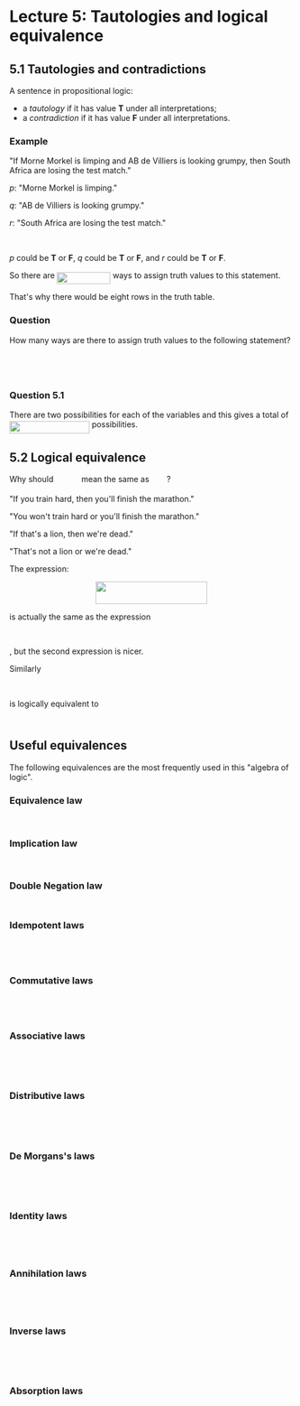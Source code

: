 # Lecture 5: Tautologies and logical equivalence

## 5.1 Tautologies and contradictions

A sentence in propositional logic:

* a _tautology_ if it has value **T** under all interpretations;
* a _contradiction_ if it has value **F** under all interpretations.

### Example

"If Morne Morkel is limping and AB de Villiers is looking grumpy, then South
Africa are losing the test match."

_p_: "Morne Morkel is limping."

_q_: "AB de Villiers is looking grumpy."

_r_: "South Africa are losing the test match."

<p align="center"><img src="https://rawgit.com/dylanpinn/MAT1830/master//lectures/tex/58ea668c2e08d2ed57b3689fa87b83a2.svg?invert_in_darkmode" align=middle width=80.69226pt height=16.438356pt/></p>

_p_ could be **T** or **F**, _q_ could be **T** or **F**, and _r_ could be **T**
or **F**.

So there are <img src="https://rawgit.com/dylanpinn/MAT1830/master//lectures/tex/3250fc6b3ffe5a19821621be77cb8325.svg?invert_in_darkmode" align=middle width=94.97697000000001pt height=21.18732pt/> ways to assign truth values to this
statement.

That's why there would be eight rows in the truth table.

### Question

How many ways are there to assign truth values to the following statement?

<p align="center"><img src="https://rawgit.com/dylanpinn/MAT1830/master//lectures/tex/71a519ce7e771f681cfa583137b773a7.svg?invert_in_darkmode" align=middle width=323.21355pt height=16.438356pt/></p>

<p align="center"><img src="https://rawgit.com/dylanpinn/MAT1830/master//lectures/tex/38fb1a02f4196214db6430a00e492f5d.svg?invert_in_darkmode" align=middle width=159.81685499999998pt height=11.9634735pt/></p>

### Question 5.1

There are two possibilities for each of the variables and this gives a total of <img src="https://rawgit.com/dylanpinn/MAT1830/master//lectures/tex/dad699c3115a5a0d58164c0f910a56e9.svg?invert_in_darkmode" align=middle width=142.372065pt height=21.839399999999983pt/> possibilities.

## 5.2 Logical equivalence

Why should <img src="https://rawgit.com/dylanpinn/MAT1830/master//lectures/tex/2857c19c3ea1f88d3e6309be566b7046.svg?invert_in_darkmode" align=middle width=41.769420000000004pt height=14.155350000000013pt/> mean the same as <img src="https://rawgit.com/dylanpinn/MAT1830/master//lectures/tex/346c404d6b9937eed5e0180470ae431b.svg?invert_in_darkmode" align=middle width=27.157680000000003pt height=14.155350000000013pt/>?

"If you train hard, then you'll finish the marathon."

"You won't train hard or you'll finish the marathon."

"If that's a lion, then we're dead."

"That's not a lion or we're dead."

The expression:

<p align="center"><img src="https://rawgit.com/dylanpinn/MAT1830/master//lectures/tex/05e948bc1ee6b5ba467f4558ed78077f.svg?invert_in_darkmode" align=middle width=198.15675pt height=39.8871pt/></p>

is actually the same as the expression <p align="center"><img src="https://rawgit.com/dylanpinn/MAT1830/master//lectures/tex/911121f44fb86cab5f5ba8e45e25a5d7.svg?invert_in_darkmode" align=middle width=120.662025pt height=16.438356pt/></p>, but
the second expression is nicer.

Similarly <p align="center"><img src="https://rawgit.com/dylanpinn/MAT1830/master//lectures/tex/af57f530016787cb4467a16356be6578.svg?invert_in_darkmode" align=middle width=259.60605pt height=16.438356pt/></p>
is logically equivalent to <p align="center"><img src="https://rawgit.com/dylanpinn/MAT1830/master//lectures/tex/cf9ba349ce9223c81132dd7536d119dc.svg?invert_in_darkmode" align=middle width=18.887055pt height=10.2739725pt/></p>

## Useful equivalences

The following equivalences are the most frequently used in this "algebra of
logic".

### Equivalence law

<p align="center"><img src="https://rawgit.com/dylanpinn/MAT1830/master//lectures/tex/aeb6975cde084274d82842a4e5f691a5.svg?invert_in_darkmode" align=middle width=191.06175pt height=16.438356pt/></p>

### Implication law

<p align="center"><img src="https://rawgit.com/dylanpinn/MAT1830/master//lectures/tex/a1479b48ea1f45f94733d62b0264cff3.svg?invert_in_darkmode" align=middle width=121.894575pt height=16.438356pt/></p>

### Double Negation law

<p align="center"><img src="https://rawgit.com/dylanpinn/MAT1830/master//lectures/tex/24ab40837e08e2315e0d9504feabe51f.svg?invert_in_darkmode" align=middle width=60.376635pt height=10.819611pt/></p>

### Idempotent laws

<p align="center"><img src="https://rawgit.com/dylanpinn/MAT1830/master//lectures/tex/6933bd24f2c4992891eb5b1f7f2b570c.svg?invert_in_darkmode" align=middle width=64.993995pt height=12.3288pt/></p>
<p align="center"><img src="https://rawgit.com/dylanpinn/MAT1830/master//lectures/tex/acb2ef2a0b4f306a6d95ac0f6252d2d5.svg?invert_in_darkmode" align=middle width=64.993995pt height=12.3288pt/></p>

### Commutative laws

<p align="center"><img src="https://rawgit.com/dylanpinn/MAT1830/master//lectures/tex/c6a162e8f636a5b2ef434fe810a1699c.svg?invert_in_darkmode" align=middle width=90.84438pt height=12.3288pt/></p>
<p align="center"><img src="https://rawgit.com/dylanpinn/MAT1830/master//lectures/tex/09b400121795ba111198d4b90bee5a66.svg?invert_in_darkmode" align=middle width=90.84438pt height=12.3288pt/></p>

### Associative laws

<p align="center"><img src="https://rawgit.com/dylanpinn/MAT1830/master//lectures/tex/c5870688cb178c7552f0739380964b76.svg?invert_in_darkmode" align=middle width=168.69105pt height=16.438356pt/></p>
<p align="center"><img src="https://rawgit.com/dylanpinn/MAT1830/master//lectures/tex/e76068caf6d67b264c70b0cea3bea6eb.svg?invert_in_darkmode" align=middle width=168.69105pt height=16.438356pt/></p>

### Distributive laws

<p align="center"><img src="https://rawgit.com/dylanpinn/MAT1830/master//lectures/tex/730f71b85090502d898026ba393cb0ad.svg?invert_in_darkmode" align=middle width=208.01054999999997pt height=16.438356pt/></p>
<p align="center"><img src="https://rawgit.com/dylanpinn/MAT1830/master//lectures/tex/4af3447d8ef158142b0a3f15dca2b7a8.svg?invert_in_darkmode" align=middle width=208.01054999999997pt height=16.438356pt/></p>

### De Morgans's laws

<p align="center"><img src="https://rawgit.com/dylanpinn/MAT1830/master//lectures/tex/763744e054b67e0fd90e25a8cfa97c76.svg?invert_in_darkmode" align=middle width=162.07752pt height=16.438356pt/></p>
<p align="center"><img src="https://rawgit.com/dylanpinn/MAT1830/master//lectures/tex/3319787d90b2e4ae4fe9a47769157225.svg?invert_in_darkmode" align=middle width=162.07752pt height=16.438356pt/></p>

### Identity laws

<p align="center"><img src="https://rawgit.com/dylanpinn/MAT1830/master//lectures/tex/e679b1dd1caa4250242d6bc426b19305.svg?invert_in_darkmode" align=middle width=68.612775pt height=14.429217pt/></p>
<p align="center"><img src="https://rawgit.com/dylanpinn/MAT1830/master//lectures/tex/8bf1e29289492e541a9ff46d5b5ebc98.svg?invert_in_darkmode" align=middle width=69.577365pt height=14.429217pt/></p>

### Annihilation laws

<p align="center"><img src="https://rawgit.com/dylanpinn/MAT1830/master//lectures/tex/8b281df2ff37c059451dc4951b7869fb.svg?invert_in_darkmode" align=middle width=74.160735pt height=14.429217pt/></p>
<p align="center"><img src="https://rawgit.com/dylanpinn/MAT1830/master//lectures/tex/51d6c3275c0b26df727a82a534b4a095.svg?invert_in_darkmode" align=middle width=72.231555pt height=14.429217pt/></p>

### Inverse laws

<p align="center"><img src="https://rawgit.com/dylanpinn/MAT1830/master//lectures/tex/f1b956ea1bb30f0f84edd0ae1885e364.svg?invert_in_darkmode" align=middle width=93.32168999999999pt height=16.438356pt/></p>
<p align="center"><img src="https://rawgit.com/dylanpinn/MAT1830/master//lectures/tex/1e9478c12ee8d150e7677413bac9acce.svg?invert_in_darkmode" align=middle width=92.35709999999999pt height=16.438356pt/></p>

### Absorption laws

<p align="center"><img src="https://rawgit.com/dylanpinn/MAT1830/master//lectures/tex/2f5d6887caa69c6ea1a87e2a5faa3e47.svg?invert_in_darkmode" align=middle width=82.054665pt height=16.438356pt/></p>
<p align="center"><img src="https://rawgit.com/dylanpinn/MAT1830/master//lectures/tex/a086c78223b65e9771b70e7ffebdc50c.svg?invert_in_darkmode" align=middle width=82.054665pt height=16.438356pt/></p>
